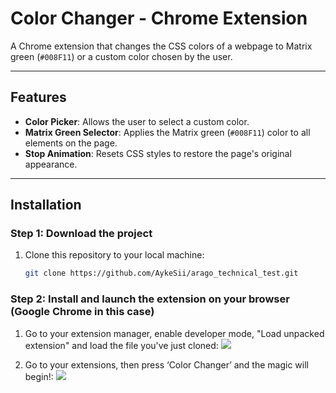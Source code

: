 # Color Changer - Chrome Extension

A Chrome extension that changes the CSS colors of a webpage to Matrix green (`#008F11`) or a custom color chosen by the user.

---

## Features

- **Color Picker**: Allows the user to select a custom color.
- **Matrix Green Selector**: Applies the Matrix green (`#008F11`) color to all elements on the page.
- **Stop Animation**: Resets CSS styles to restore the page's original appearance.

---

## Installation

### Step 1: Download the project

1. Clone this repository to your local machine:
   ```bash
   git clone https://github.com/AykeSii/arago_technical_test.git
   ```

### Step 2: Install and launch the extension on your browser (Google Chrome in this case)

1. Go to your extension manager, enable developer mode, "Load unpacked extension" and load the file you've just cloned:
   <img src="https://i.imgur.com/vSMMll1.png"/>

2. Go to your extensions, then press ‘Color Changer’ and the magic will begin!:
   <img src="https://i.imgur.com/760x4NN.png"/>